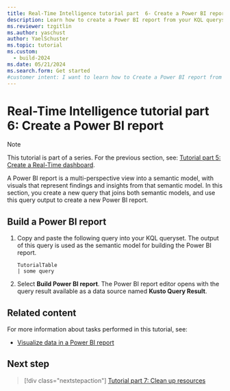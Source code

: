 ```yaml
---
title: Real-Time Intelligence tutorial part  6- Create a Power BI report
description: Learn how to create a Power BI report from your KQL queryset Real-Time Intelligence.
ms.reviewer: tzgitlin
ms.author: yaschust
author: YaelSchuster
ms.topic: tutorial
ms.custom:
  - build-2024
ms.date: 05/21/2024
ms.search.form: Get started
#customer intent: I want to learn how to Create a Power BI report from your KQL queryset
---
```

# Real-Time Intelligence tutorial part 6: Create a Power BI report

> [!NOTE]
> This tutorial is part of a series. For the previous section, see: [Tutorial part 5: Create a Real-Time dashboard](tutorial-5-create-dashboard.md).

A Power BI report is a multi-perspective view into a semantic model, with visuals that represent findings and insights from that semantic model. In this section, you create a new query that joins both semantic models, and use this query output to create a new Power BI report.

## Build a Power BI report

1. Copy and paste the following query into your KQL queryset. The output of this query is used as the semantic model for building the Power BI report.

    ```kusto
    TutorialTable
    | some query
    ```
    
1. Select **Build Power BI report**. The Power BI report editor opens with the query result available as a data source named **Kusto Query Result**.

## Related content

For more information about tasks performed in this tutorial, see:

* [Visualize data in a Power BI report](create-powerbi-report.md)


## Next step

> [!div class="nextstepaction"]
> [Tutorial part 7: Clean up resources](tutorial-7-clean-up-resources.md)